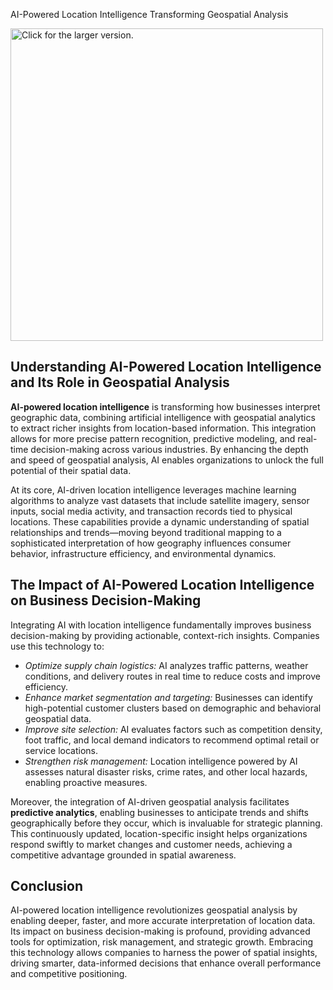 AI-Powered Location Intelligence Transforming Geospatial Analysis

<a href="https://drive.google.com/uc?export=view&id=1i2sMlUtO7i8RkAepEhpf6BGMLyIaAO8Y"><img src="https://drive.google.com/uc?export=view&id=1i2sMlUtO7i8RkAepEhpf6BGMLyIaAO8Y" style="width: 500px; max-width: 100%; height: auto" title="Click for the larger version." /></a>

<h2>Understanding AI-Powered Location Intelligence and Its Role in Geospatial Analysis</h2>
<p><strong>AI-powered location intelligence</strong> is transforming how businesses interpret geographic data, combining artificial intelligence with geospatial analytics to extract richer insights from location-based information. This integration allows for more precise pattern recognition, predictive modeling, and real-time decision-making across various industries. By enhancing the depth and speed of geospatial analysis, AI enables organizations to unlock the full potential of their spatial data.</p>
<p>At its core, AI-driven location intelligence leverages machine learning algorithms to analyze vast datasets that include satellite imagery, sensor inputs, social media activity, and transaction records tied to physical locations. These capabilities provide a dynamic understanding of spatial relationships and trends—moving beyond traditional mapping to a sophisticated interpretation of how geography influences consumer behavior, infrastructure efficiency, and environmental dynamics.</p>

<h2>The Impact of AI-Powered Location Intelligence on Business Decision-Making</h2>
<p>Integrating AI with location intelligence fundamentally improves business decision-making by providing actionable, context-rich insights. Companies use this technology to:</p>
<ul>
  <li><em>Optimize supply chain logistics:</em> AI analyzes traffic patterns, weather conditions, and delivery routes in real time to reduce costs and improve efficiency.</li>
  <li><em>Enhance market segmentation and targeting:</em> Businesses can identify high-potential customer clusters based on demographic and behavioral geospatial data.</li>
  <li><em>Improve site selection:</em> AI evaluates factors such as competition density, foot traffic, and local demand indicators to recommend optimal retail or service locations.</li>
  <li><em>Strengthen risk management:</em> Location intelligence powered by AI assesses natural disaster risks, crime rates, and other local hazards, enabling proactive measures.</li>
</ul>
<p>Moreover, the integration of AI-driven geospatial analysis facilitates <strong>predictive analytics</strong>, enabling businesses to anticipate trends and shifts geographically before they occur, which is invaluable for strategic planning. This continuously updated, location-specific insight helps organizations respond swiftly to market changes and customer needs, achieving a competitive advantage grounded in spatial awareness.</p>

<h2>Conclusion</h2>
<p>AI-powered location intelligence revolutionizes geospatial analysis by enabling deeper, faster, and more accurate interpretation of location data. Its impact on business decision-making is profound, providing advanced tools for optimization, risk management, and strategic growth. Embracing this technology allows companies to harness the power of spatial insights, driving smarter, data-informed decisions that enhance overall performance and competitive positioning.</p>